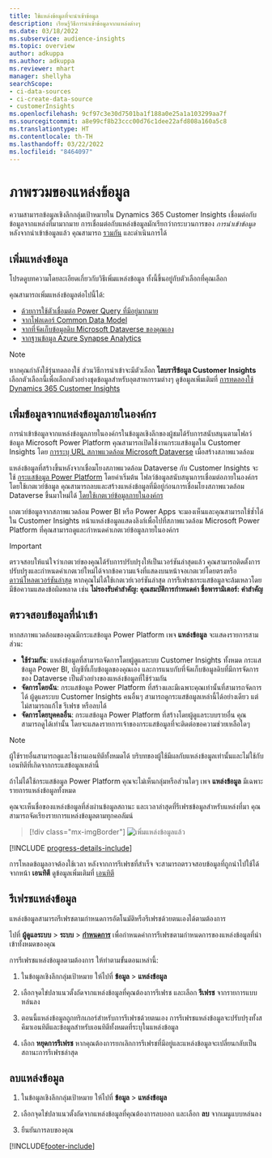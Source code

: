```yaml
---
title: ใช้แหล่งข้อมูลที่จะนำเข้าข้อมูล
description: เรียนรู้วิธีการนำเข้าข้อมูลจากแหล่งต่างๆ
ms.date: 03/18/2022
ms.subservice: audience-insights
ms.topic: overview
author: adkuppa
ms.author: adkuppa
ms.reviewer: mhart
manager: shellyha
searchScope:
- ci-data-sources
- ci-create-data-source
- customerInsights
ms.openlocfilehash: 9cf97c3e30d7501ba1f188a0e25a1a103299aa7f
ms.sourcegitcommit: a8e99cf8b23ccc00d76c1dee22afd808a160a5c8
ms.translationtype: HT
ms.contentlocale: th-TH
ms.lasthandoff: 03/22/2022
ms.locfileid: "8464097"
---
```

# <a name="data-sources-overview"></a>ภาพรวมของแหล่งข้อมูล



ความสามารถข้อมูลเชิงลึกกลุ่มเป้าหมายใน Dynamics 365 Customer Insights เชื่อมต่อกับข้อมูลจากแหล่งที่มามากมาย การเชื่อมต่อกับแหล่งข้อมูลมักเรียกว่ากระบวนการของ *การนำเข้าข้อมูล* หลังจากนำเข้าข้อมูลแล้ว คุณสามารถ [รวมกัน](data-unification.md) และดำเนินการได้

## <a name="add-a-data-source"></a>เพิ่มแหล่งข้อมูล

โปรดดูบทความโดยละเอียดเกี่ยวกับวิธีเพิ่มแหล่งข้อมูล ทั้งนี้ขึ้นอยู่กับตัวเลือกที่คุณเลือก

คุณสามารถเพิ่มแหล่งข้อมูลต่อไปนี้ได้:

- [ด้วยการใช้ตัวเชื่อมต่อ Power Query ที่มีอยู่มากมาย](connect-power-query.md)
- [จากโฟลเดอร์ Common Data Model](connect-common-data-model.md)
- [จากที่จัดเก็บข้อมูลดิบ Microsoft Dataverse ของคุณเอง](connect-dataverse-managed-lake.md)
- [จากฐานข้อมูล Azure Synapse Analytics](connect-synapse.md)

> [!NOTE]
> หากคุณกำลังใช้รุ่นทดลองใช้ ส่วนวิธีการนำเข้าจะมีตัวเลือก **ไลบรารีข้อมูล Customer Insights** เลือกตัวเลือกนี้เพื่อเลือกตัวอย่างชุดข้อมูลสำหรับอุตสาหกรรมต่างๆ ดูข้อมูลเพิ่มเติมที่ [การทดลองใช้ Dynamics 365 Customer Insights](../trial-signup.md)

## <a name="add-data-from-on-premises-data-sources"></a>เพิ่มข้อมูลจากแหล่งข้อมูลภายในองค์กร

การนำเข้าข้อมูลจากแหล่งข้อมูลภายในองค์กรในข้อมูลเชิงลึกของผู้ชมได้รับการสนับสนุนตามโฟลว์ข้อมูล Microsoft Power Platform คุณสามารถเปิดใช้งานกระแสข้อมูลใน Customer Insights โดย [การระบุ URL สภาพแวดล้อม Microsoft Dataverse](create-environment.md) เมื่อสร้างสภาพแวดล้อม

แหล่งข้อมูลที่สร้างขึ้นหลังจากเชื่อมโยงสภาพแวดล้อม Dataverse กับ Customer Insights จะใช้ [กระแสข้อมูล Power Platform](/power-query/dataflows/overview-dataflows-across-power-platform-dynamics-365) โดยค่าเริ่มต้น โฟลว์ข้อมูลสนับสนุนการเชื่อมต่อภายในองค์กรโดยใช้เกตเวย์ข้อมูล คุณสามารถลบและสร้างแหล่งข้อมูลที่มีอยู่ก่อนการเชื่อมโยงสภาพแวดล้อม Dataverse ขึ้นมาใหม่ได้ [โดยใช้เกตเวย์ข้อมูลภายในองค์กร](/data-integration/gateway/service-gateway-app)

เกตเวย์ข้อมูลจากสภาพแวดล้อม Power BI หรือ Power Apps จะมองเห็นและคุณสามารถใช้ซ้ำได้ใน Customer Insights หน้าแหล่งข้อมูลแสดงลิงก์เพื่อไปที่สภาพแวดล้อม Microsoft Power Platform ที่คุณสามารถดูและกำหนดค่าเกตเวย์ข้อมูลภายในองค์กร

> [!IMPORTANT]
> ตรวจสอบให้แน่ใจว่าเกตเวย์ของคุณได้รับการปรับปรุงให้เป็นเวอร์ชันล่าสุดแล้ว คุณสามารถติดตั้งการปรับปรุงและกำหนดค่าเกตเวย์ใหม่ได้จากข้อความแจ้งที่แสดงบนหน้าจอเกตเวย์โดยตรงหรือ [ดาวน์โหลดเวอร์ชันล่าสุด](https://powerapps.microsoft.com/downloads/) หากคุณไม่ได้ใช้เกตเวย์เวอร์ชันล่าสุด การรีเฟรชกระแสข้อมูลจะล้มเหลวโดยมีข้อความแสดงข้อผิดพลาด เช่น **ไม่รองรับคำสำคัญ: คุณสมบัติการกำหนดค่า ชื่อพารามิเตอร์: คำสำคัญ**

## <a name="review-ingested-data"></a>ตรวจสอบข้อมูลที่นำเข้า
หากสภาพแวดล้อมของคุณมีกระแสข้อมูล Power Platform เพจ **แหล่งข้อมูล** จะแสดงรายการสามส่วน: 
- **ใช้ร่วมกัน**: แหล่งข้อมูลที่สามารถจัดการโดยผู้ดูแลระบบ Customer Insights ทั้งหมด กระแสข้อมูล Power BI, บัญชีที่เก็บข้อมูลของคุณเอง และการแนบกับที่จัดเก็บข้อมูลดิบที่มีการจัดการของ Dataverse เป็นตัวอย่างของแหล่งข้อมูลที่ใช้ร่วมกัน
- **จัดการโดยฉัน**: กระแสข้อมูล Power Platform ที่สร้างและมีเฉพาะคุณเท่านั้นที่สามารถจัดการได้ ผู้ดูแลระบบ Customer Insights คนอื่นๆ สามารถดูกระแสข้อมูลเหล่านี้ได้อย่างเดียว แต่ไม่สามารถแก้ไข รีเฟรช หรือลบได้
- **จัดการโดยบุคคลอื่น**: กระแสข้อมูล Power Platform ที่สร้างโดยผู้ดูแลระบบรายอื่น คุณสามารถดูได้เท่านั้น โดยจะแสดงรายการเจ้าของกระแสข้อมูลที่จะติดต่อขอความช่วยเหลือใดๆ
> [!NOTE]
> ผู้ใช้รายอื่นสามารถดูและใช้งานเอนทิตีทั้งหมดได้ บริบทของผู้ใช้มีผลกับแหล่งข้อมูลเท่านั้นและไม่ใช้กับเอนทิตีที่เกิดจากกระแสข้อมูลเหล่านี้

ถ้าไม่ได้ใช้กระแสข้อมูล Power Platform คุณจะไม่เห็นกลุ่มหรือส่วนใดๆ เพจ **แหล่งข้อมูล** มีเฉพาะรายการแหล่งข้อมูลทั้งหมด

คุณจะเห็นชื่อของแหล่งข้อมูลที่ส่งผ่านข้อมูลสถานะ และเวลาล่าสุดที่รีเฟรชข้อมูลสำหรับแหล่งที่มา คุณสามารถจัดเรียงรายการแหล่งข้อมูลตามทุกคอลัมน์

> [!div class="mx-imgBorder"]
> ![เพิ่มแหล่งข้อมูลแล้ว](media/configure-data-datasource-added.png "เพิ่มแหล่งข้อมูลแล้ว")

[!INCLUDE [progress-details-include](../includes/progress-details-pane.md)]

การโหลดข้อมูลอาจต้องใช้เวลา หลังจากการรีเฟรชที่สำเร็จ จะสามารถตรวจสอบข้อมูลที่ถูกนำไปใช้ได้จากหน้า **เอนทิตี** ดูข้อมูลเพิ่มเติมที่ [เอนทิตี](entities.md)

## <a name="refresh-a-data-source"></a>รีเฟรชแหล่งข้อมูล

แหล่งข้อมูลสามารถรีเฟรชตามกำหนดการอัตโนมัติหรือรีเฟรชด้วยตนเองได้ตามต้องการ 

ไปที่ **ผู้ดูแลระบบ** > **ระบบ** > [**กำหนดการ**](system.md#schedule-tab) เพื่อกำหนดค่าการรีเฟรชตามกำหนดการของแหล่งข้อมูลที่นำเข้าทั้งหมดของคุณ

การรีเฟรชแหล่งข้อมูลตามต้องการ ให้ทำตามขั้นตอนเหล่านี้:

1. ในข้อมูลเชิงลึกกลุ่มเป้าหมาย ให้ไปที่ **ข้อมูล** > **แหล่งข้อมูล**

2. เลือกจุดไข่ปลาแนวตั้งถัดจากแหล่งข้อมูลที่คุณต้องการรีเฟรช และเลือก **รีเฟรช** จากรายการแบบหล่นลง

3. ตอนนี้แหล่งข้อมูลถูกทริกเกอร์สำหรับการรีเฟรชด้วยตนเอง การรีเฟรชแหล่งข้อมูลจะปรับปรุงทั้งสคีมาเอนทิตีและข้อมูลสำหรับเอนทิตีทั้งหมดที่ระบุในแหล่งข้อมูล

4. เลือก **หยุดการรีเฟรช** หากคุณต้องการยกเลิกการรีเฟรชที่มีอยู่และแหล่งข้อมูลจะเปลี่ยนกลับเป็นสถานะการรีเฟรชล่าสุด

## <a name="delete-a-data-source"></a>ลบแหล่งข้อมูล

1. ในข้อมูลเชิงลึกกลุ่มเป้าหมาย ให้ไปที่ **ข้อมูล** > **แหล่งข้อมูล**

2. เลือกจุดไข่ปลาแนวตั้งถัดจากแหล่งข้อมูลที่คุณต้องการลบออก และเลือก **ลบ** จากเมนูแบบหล่นลง

3. ยืนยันการลบของคุณ


[!INCLUDE[footer-include](../includes/footer-banner.md)]
